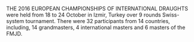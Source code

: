 THE 2016 EUROPEAN CHAMPIONSHIPS OF INTERNATIONAL DRAUGHTS were held from 18 to 24 October in Izmir, Turkey over 9 rounds Swiss-system tournament. There were 32 participants from 14 countries, including, 14 grandmasters, 4 international masters and 6 masters of the FMJD.
